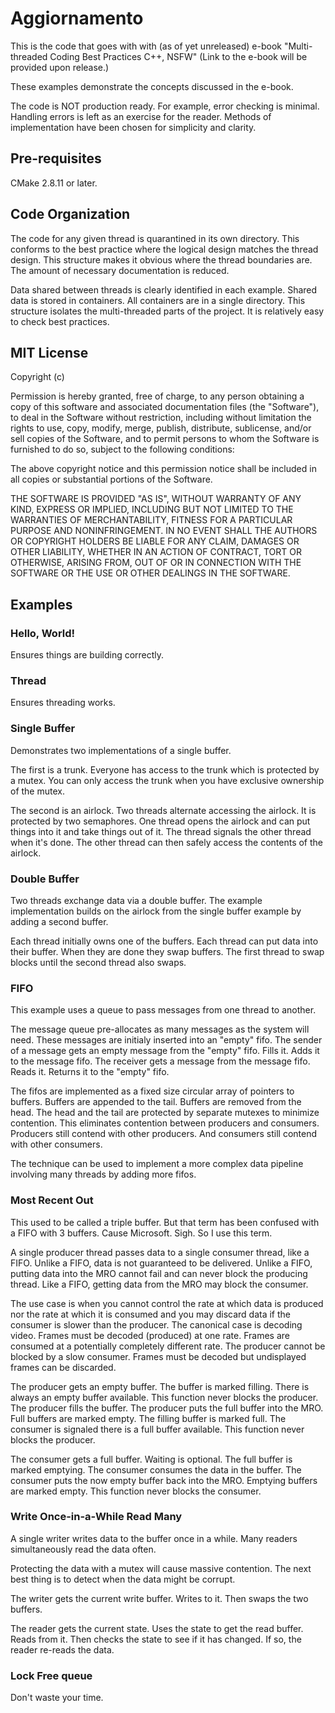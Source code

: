 # Aggiornamento

This is the code that goes with with (as of yet unreleased) e-book "Multi-threaded Coding Best Practices C++, NSFW"
(Link to the e-book will be provided upon release.)

These examples demonstrate the concepts discussed in the e-book.

The code is NOT production ready. For example, error checking is minimal. Handling errors is left as an exercise for the reader. Methods of implementation have been chosen for simplicity and clarity.

## Pre-requisites

CMake 2.8.11 or later.

## Code Organization

The code for any given thread is quarantined in its own directory. This conforms to the best practice where the logical design matches the thread design. This structure makes it obvious where the thread boundaries are. The amount of necessary documentation is reduced.

Data shared between threads is clearly identified in each example. Shared data is stored in containers. All containers are in a single directory. This structure isolates the multi-threaded parts of the project. It is relatively easy to check best practices.

## MIT License

Copyright (c) <year> <copyright holders>

Permission is hereby granted, free of charge, to any person obtaining a copy of this software and associated documentation files (the "Software"), to deal in the Software without restriction, including without limitation the rights to use, copy, modify, merge, publish, distribute, sublicense, and/or sell copies of the Software, and to permit persons to whom the Software is furnished to do so, subject to the following conditions:

The above copyright notice and this permission notice shall be included in all copies or substantial portions of the Software.

THE SOFTWARE IS PROVIDED "AS IS", WITHOUT WARRANTY OF ANY KIND, EXPRESS OR IMPLIED, INCLUDING BUT NOT LIMITED TO THE WARRANTIES OF MERCHANTABILITY, FITNESS FOR A PARTICULAR PURPOSE AND NONINFRINGEMENT. IN NO EVENT SHALL THE AUTHORS OR COPYRIGHT HOLDERS BE LIABLE FOR ANY CLAIM, DAMAGES OR OTHER LIABILITY, WHETHER IN AN ACTION OF CONTRACT, TORT OR OTHERWISE, ARISING FROM, OUT OF OR IN CONNECTION WITH THE SOFTWARE OR THE USE OR OTHER DEALINGS IN THE SOFTWARE.

## Examples

### Hello, World!

Ensures things are building correctly.

### Thread

Ensures threading works.

### Single Buffer

Demonstrates two implementations of a single buffer.

The first is a trunk. Everyone has access to the trunk which is protected by a mutex. You can only access the trunk when you have exclusive ownership of the mutex.

The second is an airlock. Two threads alternate accessing the airlock. It is protected by two semaphores. One thread opens the airlock and can put things into it and take things out of it. The thread signals the other thread when it's done. The other thread can then safely access the contents of the airlock.

### Double Buffer

Two threads exchange data via a double buffer. The example implementation builds on the airlock from the single buffer example by adding a second buffer.

Each thread initially owns one of the buffers. Each thread can put data into their buffer. When they are done they swap buffers. The first thread to swap blocks until the second thread also swaps.

### FIFO

This example uses a queue to pass messages from one thread to another.

The message queue pre-allocates as many messages as the system will need. These messages are initialy inserted into an "empty" fifo. The sender of a message gets an empty message from the "empty" fifo. Fills it. Adds it to the message fifo. The receiver gets a message from the message fifo. Reads it. Returns it to the "empty" fifo.

The fifos are implemented as a fixed size circular array of pointers to buffers. Buffers are appended to the tail. Buffers are removed from the head. The head and the tail are protected by separate mutexes to minimize contention. This eliminates contention between producers and consumers. Producers still contend with other producers. And consumers still contend with other consumers.

The technique can be used to implement a more complex data pipeline involving many threads by adding more fifos.

### Most Recent Out

This used to be called a triple buffer. But that term has been confused with a FIFO with 3 buffers. Cause Microsoft. Sigh. So I use this term.

A single producer thread passes data to a single consumer thread, like a FIFO.
Unlike a FIFO, data is not guaranteed to be delivered.
Unlike a FIFO, putting data into the MRO cannot fail and can never block the producing thread.
Like a FIFO, getting data from the MRO may block the consumer.

The use case is when you cannot control the rate at which data is produced nor the rate at which it is consumed and you may discard data if the consumer is slower than the producer. The canonical case is decoding video. Frames must be decoded (produced) at one rate. Frames are consumed at a potentially completely different rate. The producer cannot be blocked by a slow consumer. Frames must be decoded but undisplayed frames can be discarded.

The producer gets an empty buffer. The buffer is marked filling. There is always an empty buffer available. This function never blocks the producer. The producer fills the buffer. The producer puts the full buffer into the MRO. Full buffers are marked empty. The filling buffer is marked full. The consumer is signaled there is a full buffer available. This function never blocks the producer.

The consumer gets a full buffer. Waiting is optional. The full buffer is marked emptying. The consumer consumes the data in the buffer. The consumer puts the now empty buffer back into the MRO. Emptying buffers are marked empty. This function never blocks the consumer.

### Write Once-in-a-While Read Many

A single writer writes data to the buffer once in a while. Many readers simultaneously read the data often.

Protecting the data with a mutex will cause massive contention. The next best thing is to detect when the data might be corrupt.

The writer gets the current write buffer. Writes to it. Then swaps the two buffers.

The reader gets the current state. Uses the state to get the read buffer. Reads from it. Then checks the state to see if it has changed. If so, the reader re-reads the data.

### Lock Free queue

Don't waste your time.
